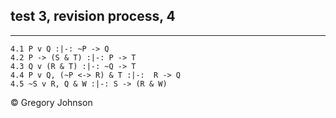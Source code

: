 ## test 3, revision process, 4

---

~~~{.ProofChecker .JohnsonSL options="fonts tabindent render" guides="fitch" points="20" late-credit="20"}
4.1 P v Q :|-: ~P -> Q
4.2 P -> (S & T) :|-: P -> T
4.3 Q v (R & T) :|-: ~Q -> T
4.4 P v Q, (~P <-> R) & T :|-:  R -> Q 
4.5 ~S v R, Q & W :|-: S -> (R & W)
~~~

<p>&copy; <script>document.write(new Date().getFullYear())</script> Gregory Johnson</p>
 
